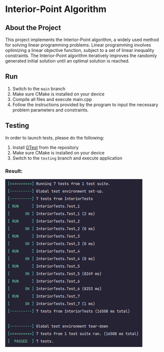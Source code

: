 # Interior-Point Algorithm

## About the Project
This project implements the Interior-Point algorithm,
a widely used method for solving linear programming problems.
Linear programming involves optimizing a linear objective function,
subject to a set of linear inequality constraints.
The Interior-Point algorithm iteratively improves the randomly generated initial solution
until an optimal solution is reached.

## Run

1. Switch to the `main` branch
2. Make sure CMake is installed on your device
3. Compile all files and execute main.cpp
4. Follow the instructions provided by the program to input the necessary problem parameters and constraints.

## Testing

In order to launch tests, please do the following:

1. Install [GTest](https://google.github.io/googletest/quickstart-cmake.html) from the repository
2. Make sure CMake is installed on your device
3. Switch to the `testing` branch and execute application

### Result:

![testing](testing.png)
